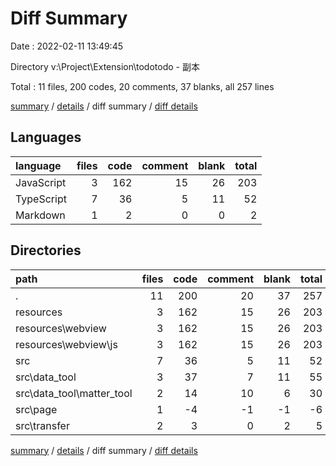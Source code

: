 # Diff Summary

Date : 2022-02-11 13:49:45

Directory v:\Project\Extension\todotodo - 副本

Total : 11 files,  200 codes, 20 comments, 37 blanks, all 257 lines

[summary](results.md) / [details](details.md) / diff summary / [diff details](diff-details.md)

## Languages
| language | files | code | comment | blank | total |
| :--- | ---: | ---: | ---: | ---: | ---: |
| JavaScript | 3 | 162 | 15 | 26 | 203 |
| TypeScript | 7 | 36 | 5 | 11 | 52 |
| Markdown | 1 | 2 | 0 | 0 | 2 |

## Directories
| path | files | code | comment | blank | total |
| :--- | ---: | ---: | ---: | ---: | ---: |
| . | 11 | 200 | 20 | 37 | 257 |
| resources | 3 | 162 | 15 | 26 | 203 |
| resources\webview | 3 | 162 | 15 | 26 | 203 |
| resources\webview\js | 3 | 162 | 15 | 26 | 203 |
| src | 7 | 36 | 5 | 11 | 52 |
| src\data_tool | 3 | 37 | 7 | 11 | 55 |
| src\data_tool\matter_tool | 2 | 14 | 10 | 6 | 30 |
| src\page | 1 | -4 | -1 | -1 | -6 |
| src\transfer | 2 | 3 | 0 | 2 | 5 |

[summary](results.md) / [details](details.md) / diff summary / [diff details](diff-details.md)